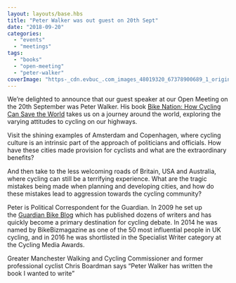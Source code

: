 ```yaml
---
layout: layouts/base.hbs
title: "Peter Walker was out guest on 20th Sept"
date: "2018-09-20"
categories: 
  - "events"
  - "meetings"
tags: 
  - "books"
  - "open-meeting"
  - "peter-walker"
coverImage: "https-_cdn.evbuc_.com_images_48019320_67378900689_1_original.jpg"
---
```


We’re delighted to announce that our guest speaker at our Open Meeting on the 20th September was Peter Walker. His book [Bike Nation: How Cycling Can Save the World](https://pompeybug.us5.list-manage.com/track/click?u=2ed916007f1c294faa614a50f&id=46dba720c3&e=140d2bad5a) takes us on a journey around the world, exploring the varying attitudes to cycling on our highways.

Visit the shining examples of Amsterdam and Copenhagen, where cycling culture is an intrinsic part of the approach of politicians and officials. How have these cities made provision for cyclists and what are the extraordinary benefits?

And then take to the less welcoming roads of Britain, USA and Australia, where cycling can still be a terrifying experience. What are the tragic mistakes being made when planning and developing cities, and how do these mistakes lead to aggression towards the cycling community?

Peter is Political Correspondent for the Guardian. In 2009 he set up the [Guardian Bike Blog](https://www.theguardian.com/environment/bike-blog) which has published dozens of writers and has quickly become a primary destination for cycling debate. In 2014 he was named by BikeBizmagazine as one of the 50 most influential people in UK cycling, and in 2016 he was shortlisted in the Specialist Writer category at the Cycling Media Awards.

Greater Manchester Walking and Cycling Commissioner and former professional cyclist Chris Boardman says “Peter Walker has written the book I wanted to write”
